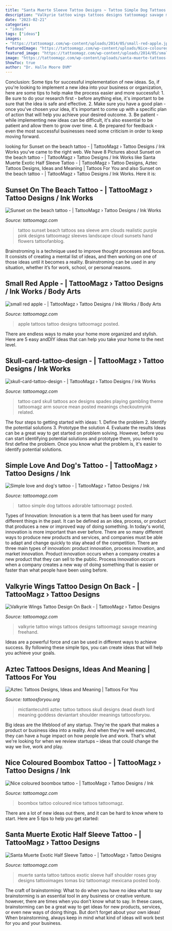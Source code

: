 ```yaml
---
title: "Santa Muerte Sleeve Tattoo Designs ~ Tattoo Simple Dog Tattoos Adorable Tattoomagz Posted"
description: "Valkyrie tattoo wings tattoos designs tattoomagz savage meaning freehand"
date: "2023-02-21"
categories:
- "ideas"
tags: ["ideas"]
images:
- "https://tattoomagz.com/wp-content/uploads/2014/05/small-red-apple.jpg"
featuredImage: "https://tattoomagz.com/wp-content/uploads/Nice-coloured-boombox-tattoo.jpeg"
featured_image: "https://tattoomagz.com/wp-content/uploads/2014/05/small-red-apple.jpg"
image: "https://tattoomagz.com/wp-content/uploads/santa-muerte-tattoos-santa-muerte-b-g-photos-from-fred-tomas-fredy-exotic-tattoo-31593.jpg"
ShowToc: true
author: "Dr. Halle Moore DVM"
---
```



Conclusion: Some tips for successful implementation of new ideas.
So, if you're looking to implement a new idea into your business or organization, here are some tips to help make the process easier and more successful: 1. Be sure to do your research first - before anything else, it's important to be sure that the idea is safe and effective. 2. Make sure you have a good plan - once you've chosen your idea, it's important to come up with a specific plan of action that will help you achieve your desired outcome. 3. Be patient - while implementing new ideas can be difficult, it's also essential to be patient and allow them to grow over time. 4. Be prepared for feedback - even the most successful businesses need some criticism in order to keep moving forward. 
	

		
looking for Sunset on the beach tattoo - | TattooMagz › Tattoo Designs / Ink Works you've came to the right web. We have 8 Pictures about Sunset on the beach tattoo - | TattooMagz › Tattoo Designs / Ink Works like Santa Muerte Exotic Half Sleeve Tattoo - | TattooMagz › Tattoo Designs, Aztec Tattoos Designs, Ideas and Meaning | Tattoos For You and also Sunset on the beach tattoo - | TattooMagz › Tattoo Designs / Ink Works. Here it is:
		
    
## Sunset On The Beach Tattoo - | TattooMagz › Tattoo Designs / Ink Works

<img loading=lazy src="https://tattoomagz.com/wp-content/uploads/Sunset-on-the-beach-tattoo.jpg" onerror="this.onerror=null;this.src='https://tse3.mm.bing.net/th?id=OIP.Z89PTHncasL5k5vZtmTcfQHaH6&amp;pid=15.1';" alt="Sunset on the beach tattoo - | TattooMagz › Tattoo Designs / Ink Works">

_Source: tattoomagz.com_

>tattoo sunset beach tattoos sea sleeve arm clouds realistic purple pink designs tattoomagz sleeves landscape cloud sunsets hand flowers tattoofanblog. 

	

Brainstroming is a technique used to improve thought processes and focus. It consists of creating a mental list of ideas, and then working on one of those ideas until it becomes a reality. Brainstroming can be used in any situation, whether it’s for work, school, or personal reasons.

    
## Small Red Apple - | TattooMagz › Tattoo Designs / Ink Works / Body Arts

<img loading=lazy src="https://tattoomagz.com/wp-content/uploads/2014/05/small-red-apple.jpg" onerror="this.onerror=null;this.src='https://tse2.mm.bing.net/th?id=OIP.GOGJYjJ37H6DtZITi_8WpAHaFj&amp;pid=15.1';" alt="small red apple - | TattooMagz › Tattoo Designs / Ink Works / Body Arts">

_Source: tattoomagz.com_

>apple tattoos tattoo designs tattoomagz posted. 

	

There are endless ways to make your home more organized and stylish. Here are 5 easy andDIY ideas that can help you take your home to the next level.

    
## Skull-card-tattoo-design - | TattooMagz › Tattoo Designs / Ink Works

<img loading=lazy src="https://tattoomagz.com/wp-content/uploads/2014/02/skull-card-tattoo-design.jpg" onerror="this.onerror=null;this.src='https://tse2.mm.bing.net/th?id=OIP.oggzAukggnjiqcZR2TcS2gHaKk&amp;pid=15.1';" alt="skull-card-tattoo-design - | TattooMagz › Tattoo Designs / Ink Works">

_Source: tattoomagz.com_

>tattoo card skull tattoos ace designs spades playing gambling theme tattoomagz arm source mean posted meanings checkoutmyink related. 

	

The four steps to getting started with ideas: 1. Define the problem 2. Identify the potential solutions 3. Prototype the solution 4. Evaluate the results
Ideas can be a great way to get started on problem solving. However, before you can start identifying potential solutions and prototype them, you need to first define the problem. Once you know what the problem is, it's easier to identify potential solutions.

    
## Simple Love And Dog&#039;s Tattoo - | TattooMagz › Tattoo Designs / Ink

<img loading=lazy src="https://tattoomagz.com/wp-content/uploads/Simple-love-and-dogs-tattoo.jpg" onerror="this.onerror=null;this.src='https://tse1.mm.bing.net/th?id=OIP.xpYFqfRW0e3cU9dxPGCRkAHaJ4&amp;pid=15.1';" alt="Simple love and dog&#039;s tattoo - | TattooMagz › Tattoo Designs / Ink">

_Source: tattoomagz.com_

>tattoo simple dog tattoos adorable tattoomagz posted. 

	

Types of Innovation:
Innovation is a term that has been used for many different things in the past. It can be defined as an idea, process, or product that produces a new or improved way of doing something. In today's world, innovation is more important than ever before. There are so many different ways to produce new products and services, and companies must be able to adapt and change quickly to stay ahead of the competition. 
There are three main types of innovation: product innovation, process innovation, and market innovation. Product innovation occurs when a company creates a new product that they can sell to the public. Process Innovation occurs when a company creates a new way of doing something that is easier or faster than what people have been using before.

    
## Valkyrie Wings Tattoo Design On Back - | TattooMagz › Tattoo Designs

<img loading=lazy src="https://tattoomagz.com/wp-content/uploads/valkyrie-wings-tattoo-valkyrie-wings-19141.jpg" onerror="this.onerror=null;this.src='https://tse1.mm.bing.net/th?id=OIP.v4MCUaC8ZxRCYYhed5AOxwHaIJ&amp;pid=15.1';" alt="Valkyrie Wings Tattoo Design On Back - | TattooMagz › Tattoo Designs">

_Source: tattoomagz.com_

>valkyrie tattoo wings tattoos designs tattoomagz savage meaning freehand. 

	

Ideas are a powerful force and can be used in different ways to achieve success. By following these simple tips, you can create ideas that will help you achieve your goals.

    
## Aztec Tattoos Designs, Ideas And Meaning | Tattoos For You

<img loading=lazy src="http://www.tattoosforyou.org/wp-content/uploads/2013/09/Aztec-Skull-Tattoo.jpg" onerror="this.onerror=null;this.src='https://tse4.mm.bing.net/th?id=OIP.A4CrmUIKTPIOV0TFs11CfwHaKj&amp;pid=15.1';" alt="Aztec Tattoos Designs, Ideas and Meaning | Tattoos For You">

_Source: tattoosforyou.org_

>mictlantecuhtli aztec tattoo tattoos skull designs dead death lord meaning goddess deviantart shoulder meanings tattoosforyou. 

	

Big ideas are the lifeblood of any startup. They're the spark that makes a product or business idea into a reality. And when they're well executed, they can have a huge impact on how people live and work. That's what we're looking for when we review startups – ideas that could change the way we live, work and play.

    
## Nice Coloured Boombox Tattoo - | TattooMagz › Tattoo Designs / Ink

<img loading=lazy src="https://tattoomagz.com/wp-content/uploads/Nice-coloured-boombox-tattoo.jpeg" onerror="this.onerror=null;this.src='https://tse4.mm.bing.net/th?id=OIP.qSayo1NHrlushIIINX0UvQHaFj&amp;pid=15.1';" alt="Nice coloured boombox tattoo - | TattooMagz › Tattoo Designs / Ink">

_Source: tattoomagz.com_

>boombox tattoo coloured nice tattoos tattoomagz. 

	

There are a lot of new ideas out there, and it can be hard to know where to start. Here are 5 tips to help you get started: 

    
## Santa Muerte Exotic Half Sleeve Tattoo - | TattooMagz › Tattoo Designs

<img loading=lazy src="https://tattoomagz.com/wp-content/uploads/santa-muerte-tattoos-santa-muerte-b-g-photos-from-fred-tomas-fredy-exotic-tattoo-31593.jpg" onerror="this.onerror=null;this.src='https://tse4.mm.bing.net/th?id=OIP.BWvaypORpADRPOZfZG9kkQHaLD&amp;pid=15.1';" alt="Santa Muerte Exotic Half Sleeve Tattoo - | TattooMagz › Tattoo Designs">

_Source: tattoomagz.com_

>muerte santa tattoo tattoos exotic sleeve half shoulder roses gray designs tattooimages tomas biz tattoomagz mexicana posted body. 

	

The craft of brainstorming: What to do when you have no idea what to say
brainstorming is an essential tool in any business or creative venture. however, there are times when you don’t know what to say. In these cases, brainstorming can be a great way to get ideas for new products, services, or even new ways of doing things. But don’t forget about your own ideas! When brainstorming, always keep in mind what kind of ideas will work best for you and your business.

